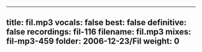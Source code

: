 
---
title: fil.mp3
vocals: false
best: false
definitive: false
recordings: fil-116
filename: fil.mp3
mixes: fil-mp3-459
folder: 2006-12-23/Fil
weight: 0
---
